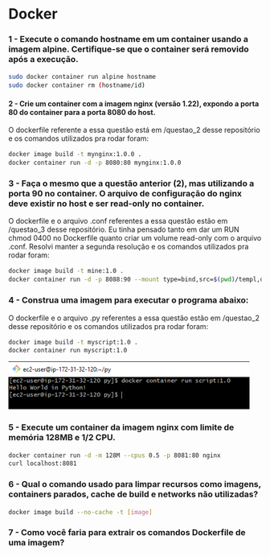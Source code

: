 # Docker

### 1 - Execute o comando hostname em um container usando a imagem alpine. Certifique-se que o container será removido após a execução.

```bash
sudo docker container run alpine hostname
sudo docker container rm (hostname/id)
```

#### 2 - Crie um container com a imagem nginx (versão 1.22), expondo a porta 80 do container para a porta 8080 do host.
 O dockerfile referente a essa questão está em /questao_2 desse repositório e os comandos utilizados pra rodar foram:
```bash
docker image build -t mynginx:1.0.0 .
docker container run -d -p 8080:80 mynginx:1.0.0
```

### 3 - Faça o mesmo que a questão anterior (2), mas utilizando a porta 90 no container. O arquivo de configuração do nginx deve existir no host e ser read-only no container.
 O dockerfile e o arquivo .conf referentes a essa questão estão em /questao_3 desse repositório.
 Eu tinha pensado tanto em dar um RUN chmod 0400 no Dockerfile quanto criar um volume read-only com o arquivo .conf.
 Resolvi manter a segunda resolução e os comandos utilizados pra rodar foram:
```bash
docker image build -t mine:1.0 .
docker container run -d -p 8088:90 --mount type=bind,src=$(pwd)/templ,dst=/etc/nginx/conf.d/,ro mine:1.0
```

### 4 - Construa uma imagem para executar o programa abaixo:
O dockerfile e o arquivo .py referentes a essa questão estão em /questao_2 desse repositório e os comandos utilizados pra rodar foram:
```bash
docker image build -t myscript:1.0 .
docker container run myscript:1.0
```
![alt text](questao_4/script_rodando.png)

### 5 - Execute um container da imagem nginx com limite de memória 128MB e 1/2 CPU.
```bash
docker container run -d -m 128M --cpus 0.5 -p 8081:80 nginx
curl localhost:8081
```

### 6 - Qual o comando usado para limpar recursos como imagens, containers parados, cache de build e networks não utilizadas?
```bash
docker image build --no-cache -t [image]
```
### 7 - Como você faria para extrair os comandos Dockerfile de uma imagem?
